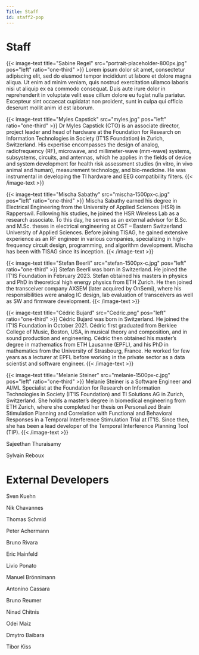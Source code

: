 ```yaml
---
Title: Staff
id: staff2-pop
---
```

# Staff

{{< image-text title="Sabine Regel" src="portrait-placeholder-800px.jpg" pos="left" ratio="one-third" >}}
Lorem ipsum dolor sit amet, consectetur adipiscing elit, sed do eiusmod tempor incididunt ut labore et dolore magna aliqua. Ut enim ad minim veniam, quis nostrud exercitation ullamco laboris nisi ut aliquip ex ea commodo consequat. Duis aute irure dolor in reprehenderit in voluptate velit esse cillum dolore eu fugiat nulla pariatur. Excepteur sint occaecat cupidatat non proident, sunt in culpa qui officia deserunt mollit anim id est laborum.

{{< image-text title="Myles Capstick" src="myles.jpg" pos="left" ratio="one-third" >}}
Dr Myles Capstick (CTO) is an associate director, project leader and head of hardware at the Foundation for Research on Information Technologies in Society (IT’IS Foundation) in Zurich, Switzerland. His expertise encompasses the design of analog, radiofrequency (RF), microwave, and millimeter-wave (mm-wave) systems, subsystems, circuits, and antennas, which he applies in the fields of device and system development for health risk assessment studies (in vitro, in vivo animal and human), measurement technology, and bio-medicine. He was instrumental in developing the TI hardware and EEG compatibility filters.
{{< /image-text >}}

{{< image-text title="Mischa Sabathy" src="mischa-1500px-c.jpg" pos="left" ratio="one-third" >}}
Mischa Sabathy earned his degree in Electrical Engineering from the University of Applied Sciences (HSR) in Rapperswil. Following his studies, he joined the HSR Wireless Lab as a research associate. To this day, he serves as an external advisor for B.Sc. and M.Sc. theses in electrical engineering at OST – Eastern Switzerland University of Applied Sciences. Before joining TISAG, he gained extensive experience as an RF engineer in various companies, specializing in high-frequency circuit design, programming, and algorithm development. Mischa has been with TISAG since its inception.
{{< /image-text >}}

{{< image-text title="Stefan Beerli" src="stefan-1500px-c.jpg" pos="left" ratio="one-third" >}}
Stefan Beerli was born in Switzerland. He joined the IT'IS Foundation in February 2023. Stefan obtained his masters in physics and PhD in theoretical high energy physics from ETH Zurich. He then joined the transceiver company AXSEM (later acquired by OnSemi), where his responsibilities were analog IC design, lab evaluation of transceivers as well as SW and firmware development. 
{{< /image-text >}}

{{< image-text title="Cédric Bujard" src="Cedric.png" pos="left" ratio="one-third" >}}
Cédric Bujard was born in Switzerland. He joined the IT'IS Foundation in October 2021. Cédric first graduated from Berklee College of Music, Boston, USA, in musical theory and composition, and in sound production and engineering. Cédric then obtained his master’s degree in mathematics from ETH Lausanne (EPFL), and his PhD in mathematics from the University of Strasbourg, France. He worked for few years as a lecturer at EPFL before working in the private sector as a data scientist and software engineer.
{{< /image-text >}}

{{< image-text title="Melanie Steiner" src="melanie-1500px-c.jpg" pos="left" ratio="one-third" >}}
Melanie Steiner is a Software Engineer and AI/ML Specialist at the Foundation for Research on Information Technologies in Society (IT’IS Foundation) and TI Solutions AG in Zurich, Switzerland. She holds a master’s degree in biomedical engineering from ETH Zurich, where she completed her thesis on Personalized Brain Stimulation Planning and Correlation with Functional and Behavioral Responses in a Temporal Interference Stimulation Trial at IT’IS. Since then, she has been a lead developer of the Temporal Interference Planning Tool (TIP).
{{< /image-text >}}

Sajeethan Thuraisamy

Sylvain Reboux

# External Developers

Sven Kuehn

Nik Chavannes

Thomas Schmid

Peter Achermann

Bruno Rivara

Eric Hainfeld

Livio Ponato

Manuel Brönnimann

Antonino Cassara

Bruno Reumer

Ninad Chitnis

Odei Maiz

Dmytro Baibara

Tibor Kiss
